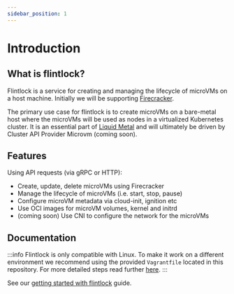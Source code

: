 ```yaml
---
sidebar_position: 1
---
```


# Introduction

## What is flintlock?

Flintlock is a service for creating and managing the lifecycle of microVMs on a
host machine. Initially we will be supporting [Firecracker][firecracker].

The primary use case for flintlock is to create microVMs on a bare-metal host
where the microVMs will be used as nodes in a virtualized Kubernetes cluster.
It is an essential part of [Liquid Metal][liquid-metal] and will ultimately be
driven by Cluster API Provider Microvm (coming soon).

[firecracker]: https://firecracker-microvm.github.io/
[liquid-metal]: https://www.weave.works/blog/multi-cluster-kubernetes-on-microvms-for-bare-metal

## Features

Using API requests (via gRPC or HTTP):

- Create, update, delete microVMs using Firecracker
- Manage the lifecycle of microVMs (i.e. start, stop, pause)
- Configure microVM metadata via cloud-init, ignition etc
- Use OCI images for microVM volumes, kernel and initrd
- (coming soon) Use CNI to configure the network for the microVMs

## Documentation

:::info
Flintlock is only compatible with Linux. To make it work on a different environment
we recommend using the provided `Vagrantfile` located in this repository.
For more detailed steps read further [here][set-up-using-osx].
:::

See our [getting started with flintlock][getting-started] guide.

[vagrant]: ./getting-started/extras/use-vagrant
[getting-started]: ./getting-started/basics/configuring-network
[set-up-using-osx]: ./getting-started/basics/set-up-using-osx
